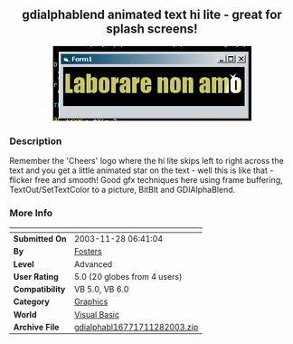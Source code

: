 ﻿<div align="center">

## gdialphablend animated text hi lite \- great for splash screens\!

<img src="PIC200311286403398.gif">
</div>

### Description

Remember the 'Cheers' logo where the hi lite skips left to right across the text and you get a little animated star on the text - well this is like that - flicker free and smooth! Good gfx techniques here using frame buffering, TextOut/SetTextColor to a picture, BitBlt and GDIAlphaBlend.
 
### More Info
 


<span>             |<span>
---                |---
**Submitted On**   |2003-11-28 06:41:04
**By**             |[Fosters](https://github.com/Planet-Source-Code/PSCIndex/blob/master/ByAuthor/fosters.md)
**Level**          |Advanced
**User Rating**    |5.0 (20 globes from 4 users)
**Compatibility**  |VB 5\.0, VB 6\.0
**Category**       |[Graphics](https://github.com/Planet-Source-Code/PSCIndex/blob/master/ByCategory/graphics__1-46.md)
**World**          |[Visual Basic](https://github.com/Planet-Source-Code/PSCIndex/blob/master/ByWorld/visual-basic.md)
**Archive File**   |[gdialphabl16771711282003\.zip](https://github.com/Planet-Source-Code/fosters-gdialphablend-animated-text-hi-lite-great-for-splash-screens__1-50165/archive/master.zip)








